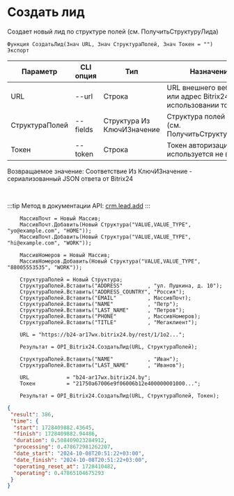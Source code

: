 ﻿---
sidebar_position: 1
---

# Создать лид
 Создает новый лид по структуре полей (см. ПолучитьСтруктуруЛида)



`Функция СоздатьЛид(Знач URL, Знач СтруктураПолей, Знач Токен = "") Экспорт`

  | Параметр | CLI опция | Тип | Назначение |
  |-|-|-|-|
  | URL | --url | Строка | URL внешнего вебхука или адрес Bitrix24 при использовании токена |
  | СтруктураПолей | --fields | Структура Из КлючИЗначение | Структура полей лида (см. ПолучитьСтруктуруЛида) |
  | Токен | --token | Строка | Токен авторизации, если используется не вебхук |

  
  Возвращаемое значение:   Соответствие Из КлючИЗначение - сериализованный JSON ответа от Bitrix24

<br/>

:::tip
Метод в документации API: [crm.lead.add](https://dev.1c-bitrix.ru/rest_help/crm/leads/crm_lead_add.php)
:::
<br/>


```bsl title="Пример кода"
    МассивПочт = Новый Массив;
    МассивПочт.Добавить(Новый Структура("VALUE,VALUE_TYPE", "yo@example.com", "HOME"));
    МассивПочт.Добавить(Новый Структура("VALUE,VALUE_TYPE", "hi@example.com", "WORK"));

    МассивНомеров = Новый Массив;
    МассивНомеров.Добавить(Новый Структура("VALUE,VALUE_TYPE", "88005553535", "WORK"));

    СтруктураПолей = Новый Структура;
    СтруктураПолей.Вставить("ADDRESS"        , "ул. Пушкина, д. 10");
    СтруктураПолей.Вставить("ADDRESS_COUNTRY", "Россия");
    СтруктураПолей.Вставить("EMAIL"          , МассивПочт);
    СтруктураПолей.Вставить("NAME"           , "Петр");
    СтруктураПолей.Вставить("LAST_NAME"      , "Петров");
    СтруктураПолей.Вставить("PHONE"          , МассивНомеров);
    СтруктураПолей.Вставить("TITLE"          , "Мегаклиент");

    URL = "https://b24-ar17wx.bitrix24.by/rest/1/1o2...";

    Результат = OPI_Bitrix24.СоздатьЛид(URL, СтруктураПолей);

    СтруктураПолей.Вставить("NAME"           , "Иван");
    СтруктураПолей.Вставить("LAST_NAME"      , "Иванов");

    URL            = "b24-ar17wx.bitrix24.by";
    Токен          = "21750a67006e9f06006b12e400000001000...";

    Результат = OPI_Bitrix24.СоздатьЛид(URL, СтруктураПолей, Токен);
```
    



```json title="Результат"
{
 "result": 386,
 "time": {
  "start": 1728409882.43645,
  "finish": 1728409882.94486,
  "duration": 0.508409023284912,
  "processing": 0.478672981262207,
  "date_start": "2024-10-08T20:51:22+03:00",
  "date_finish": "2024-10-08T20:51:22+03:00",
  "operating_reset_at": 1728410482,
  "operating": 0.47865104675293
 }
}
```
